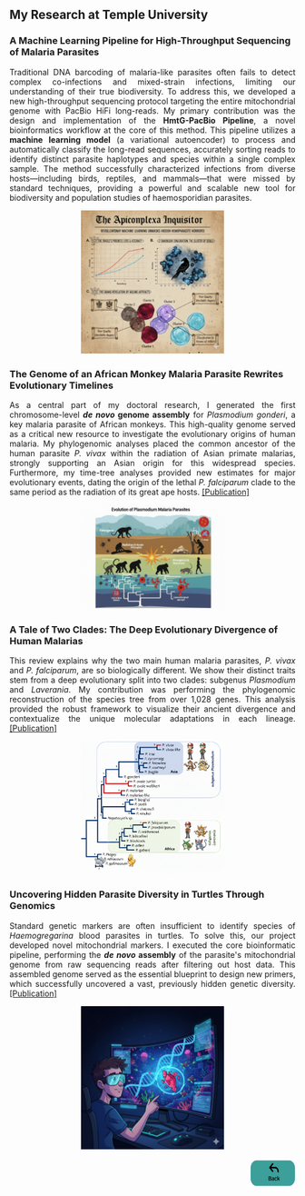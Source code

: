 ## My Research at Temple University

### A Machine Learning Pipeline for High-Throughput Sequencing of Malaria Parasites
<p align="justify">
Traditional DNA barcoding of malaria-like parasites often fails to detect complex co-infections and mixed-strain infections, limiting our understanding of their true biodiversity. To address this, we developed a new high-throughput sequencing protocol targeting the entire mitochondrial genome with PacBio HiFi long-reads. My primary contribution was the design and implementation of the <strong>HmtG-PacBio Pipeline</strong>, a novel bioinformatics workflow at the core of this method. This pipeline utilizes a <strong>machine learning model</strong> (a variational autoencoder) to process and automatically classify the long-read sequences, accurately sorting reads to identify distinct parasite haplotypes and species within a single complex sample. The method successfully characterized infections from diverse hosts—including birds, reptiles, and mammals—that were missed by standard techniques, providing a powerful and scalable new tool for biodiversity and population studies of haemosporidian parasites.
</p>

<p style="text-align:center;">
  <img src="images/pacbio_pipeline.png" style="width:50%; max-width:400px;"/>
</p>

### The Genome of an African Monkey Malaria Parasite Rewrites Evolutionary Timelines
<p align="justify">
As a central part of my doctoral research, I generated the first chromosome-level <strong><i>de novo</i> genome assembly</strong> for <i>Plasmodium gonderi</i>, a key malaria parasite of African monkeys. This high-quality genome served as a critical new resource to investigate the evolutionary origins of human malaria. My phylogenomic analyses placed the common ancestor of the human parasite <i>P. vivax</i> within the radiation of Asian primate malarias, strongly supporting an Asian origin for this widespread species. Furthermore, my time-tree analyses provided new estimates for major evolutionary events, dating the origin of the lethal <i>P. falciparum</i> clade to the same period as the radiation of its great ape hosts. <a href="https://doi.org/10.1186/s12936-022-04130-9" target="_blank">[Publication]</a>
</p>

<p style="text-align:center;">
  <img src="images/gonderi.png" style="width:50%; max-width:400px;"/>
</p>

### A Tale of Two Clades: The Deep Evolutionary Divergence of Human Malarias
<p align="justify">
This review explains why the two main human malaria parasites, <i>P. vivax</i> and <i>P. falciparum</i>, are so biologically different. We show their distinct traits stem from a deep evolutionary split into two clades: subgenus <i>Plasmodium</i> and <i>Laverania</i>. My contribution was performing the phylogenomic reconstruction of the species tree from over 1,028 genes. This analysis provided the robust framework to visualize their ancient divergence and contextualize the unique molecular adaptations in each lineage. <a href="https://doi.org/10.1186/s12936-022-04130-9" target="_blank">[Publication]</a>
</p>

<p style="text-align:center;">
  <img src="images/plasmodium_clades.png.png"  style="width:50%; max-width:400px;"/>
</p>

### Uncovering Hidden Parasite Diversity in Turtles Through Genomics
<p align="justify">
Standard genetic markers are often insufficient to identify species of <i>Haemogregarina</i> blood parasites in turtles. To solve this, our project developed novel mitochondrial markers. I executed the core bioinformatic pipeline, performing the <strong><i>de novo</i> assembly</strong> of the parasite's mitochondrial genome from raw sequencing reads after filtering out host data. This assembled genome served as the essential blueprint to design new primers, which successfully uncovered a vast, previously hidden genetic diversity. <a href="https://doi.org/10.1016/j.meegid.2021.105040" target="_blank">[Publication]</a>
</p>
<p style="text-align:center;">
  <img src="images/turtles.png"  style="width:50%; max-width:400px;"/>
</p>

<p style="text-align:right;"><a href="https://asgiraldoc.github.io"><img src="images/back.png"
     width="80" 
     height="50"></a></p>
